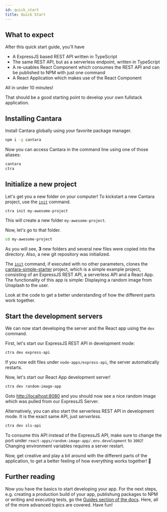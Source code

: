 ```yaml
---
id: quick_start
title: Quick Start
---
```


## What to expect

After this quick start guide, you'll have

- A ExpressJS based REST API written in TypeScript
- The same REST API, but as a serverless endpoint, written in TypeScript
- A re-usables React Component which consumes the REST API and can be published to NPM with just one command
- A React Application which makes use of the React Component

All in under 10 minutes!

That should be a good starting point to develop your own fullstack application.

## Installing Cantara

Install Cantara globally using your favorite package manager.

```bash
npm i -g cantara
```

Now you can access Cantara in the command line using one of those aliases:

```bash
cantara
ctra
```

## Initialize a new project

Let's get you a new folder on your computer!
To kickstart a new Cantara project, use the [`init`](commands/init) command.

```bash
ctra init my-awesome-project
```

This will create a new folder `my-awesome-project`.

Now, let's go to that folder.

```bash
cd my-awesome-project
```

As you will see, **3** new folders and several new files were copied into the directory. Also, a new git repository was initialized.

The [`init`](commands/init) command, if executed with no other parameters, clones the [cantara-simple-starter](https://github.com/CantaraJS/cantara-simple-starter) project, which is a simple example project, consisting of an ExpressJS REST API, a serverless API and a React App. The functionality of this app is simple: Displaying a random image from Unsplash to the user.

Look at the code to get a better understanding of how the different parts work together.

## Start the development servers

We can now start developing the server and the React app using the `dev` command.

First, let's start our ExpressJS REST API in development mode:

```bash
ctra dev express-api
```

If you now edit files under `node-apps/express-api`, the server automatically restarts.

Now, let's start our React App development server!

```bash
ctra dev random-image-app
```

Goto [http://localhost:8080](http://localhost:8080) and you should now see a nice random image which was pulled from our ExpressJS Server.

Alternatively, you can also start the serverless REST API in development mode. It is the exact same API, just _serverless_.

```bash
ctra dev sls-api
```

To consume this API instead of the ExpressJS API, make sure to change the port under `react-apps/random-image-app/.env.development` to `3002`! Changing environment variables requires a server restart.

Now, get creative and play a bit around with the different parts of the application, to get a better feeling of how everything works together! :crystal_ball:

## Further reading

Now you have the basics to start developing your app.
For the next steps, e.g. creating a production build of your app, publishung packages to NPM or writing and executing tests, go the [Guides section of the docs](guides_intro). Here, all of the more advanced topics are covered. Have fun!

